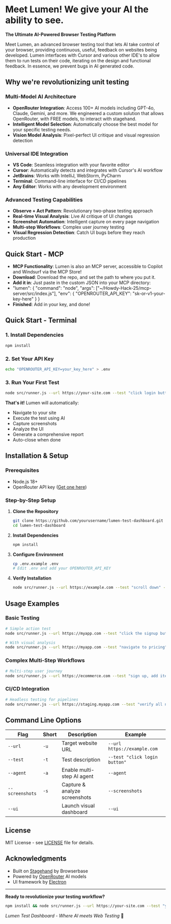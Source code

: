# Meet Lumen! We give your AI the ability to see.

**The Ultimate AI-Powered Browser Testing Platform**

Meet Lumen, an advanced browser testing tool that lets AI take control of your browser, providing continuous, useful, feedback on websites being developed. Lumen interfaces with Cursor and various other IDE's to allow them to run tests on their code, iterating on the design and functional feedback.
In essence, we prevent bugs in AI generated code.

## Why we're revolutionizing unit testing

###  **Multi-Model AI Architecture**
- **OpenRouter Integration**: Access 100+ AI models including GPT-4o, Claude, Gemini, and more. We engineered a custom solution that allows OpenRouter, with FREE models, to interact with stagehand.
- **Intelligent Model Selection**: Automatically choose the best model for your specific testing needs.
- **Vision Model Analysis**: Pixel-perfect UI critique and visual regression detection

###  **Universal IDE Integration**
- **VS Code**: Seamless integration with your favorite editor
- **Cursor**: Automatically detects and integrates with Cursor's AI workflow
- **JetBrains**: Works with IntelliJ, WebStorm, PyCharm
- **Terminal**: Command-line interface for CI/CD pipelines
- **Any Editor**: Works with any development environment

###  **Advanced Testing Capabilities**
- **Observe + Act Pattern**: Revolutionary two-phase testing approach
- **Real-time Visual Analysis**: Live AI critique of UI changes
- **Screenshot Automation**: Intelligent capture on every page navigation
- **Multi-step Workflows**: Complex user journey testing
- **Visual Regression Detection**: Catch UI bugs before they reach production

##  Quick Start - MCP
- **MCP Functionality**: Lumen is also an MCP server, accessible to Copilot and Windsurf via the MCP Store!
- **Download**: Download the repo, and set the path to where you put it.
- **Add it in**: Just paste in the custom JSON into your MCP directory:
- "lumen": {
      "command": "node",
      "args": ["~/Howdy-Hack-25/mcp-server/src/index.js"],
      "env": {
        "OPENROUTER_API_KEY": "sk-or-v1-your-key-here"
      }
    }
- **Finished**: Add in your key, and done!

##  Quick Start - Terminal

### 1. **Install Dependencies**
```bash
npm install
```

### 2. **Set Your API Key**
```bash
echo "OPENROUTER_API_KEY=your_key_here" > .env
```

### 3. **Run Your First Test**
```bash
node src/runner.js --url https://your-site.com --test "click login button" --screenshots --ui
```

**That's it!**  Lumen will automatically:
- Navigate to your site
- Execute the test using AI
- Capture screenshots
- Analyze the UI
- Generate a comprehensive report
- Auto-close when done

## Installation & Setup

### Prerequisites
- Node.js 18+ 
- OpenRouter API key ([Get one here](https://openrouter.ai/))

### Step-by-Step Setup

1. **Clone the Repository**
   ```bash
   git clone https://github.com/yourusername/lumen-test-dashboard.git
   cd lumen-test-dashboard
   ```

2. **Install Dependencies**
   ```bash
   npm install
   ```

3. **Configure Environment**
   ```bash
   cp .env.example .env
   # Edit .env and add your OPENROUTER_API_KEY
   ```

4. **Verify Installation**
   ```bash
   node src/runner.js --url https://example.com --test "scroll down" --screenshots
   ```

## Usage Examples

### Basic Testing
```bash
# Simple action test
node src/runner.js --url https://myapp.com --test "click the signup button"

# With visual analysis
node src/runner.js --url https://myapp.com --test "navigate to pricing" --screenshots --ui
```

### Complex Multi-Step Workflows
```bash
# Multi-step user journey
node src/runner.js --url https://ecommerce.com --test "sign up, add item to cart, proceed to checkout" --agent --screenshots --ui
```

### CI/CD Integration
```bash
# Headless testing for pipelines
node src/runner.js --url https://staging.myapp.com --test "verify all navigation links work" --screenshots
```

## Command Line Options

| Flag | Short | Description | Example |
|------|-------|-------------|---------|
| `--url` | `-u` | Target website URL | `--url https://example.com` |
| `--test` | `-t` | Test description | `--test "click login button"` |
| `--agent` | `-a` | Enable multi-step AI agent | `--agent` |
| `--screenshots` | `-s` | Capture & analyze screenshots | `--screenshots` |
| `--ui` | | Launch visual dashboard | `--ui` |

## License

MIT License - see [LICENSE](LICENSE) file for details.

## Acknowledgments

- Built on [Stagehand](https://github.com/browserbase/stagehand) by Browserbase
- Powered by [OpenRouter](https://openrouter.ai/) AI models
- UI framework by [Electron](https://electronjs.org/)

---

**Ready to revolutionize your testing workflow?** 

```bash
npm install && node src/runner.js --url https://your-site.com --test "your test" --screenshots --ui
```

*Lumen Test Dashboard - Where AI meets Web Testing* 🚀
